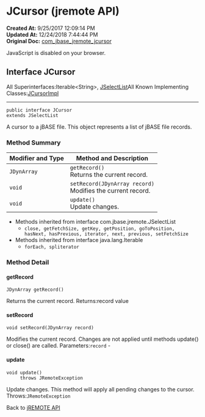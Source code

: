 # JCursor (jremote API)

**Created At:** 9/25/2017 12:09:14 PM  
**Updated At:** 12/24/2018 7:44:44 PM  
**Original Doc:** [com_jbase_jremote_jcursor](https://docs.jbase.com/39248-jremote/com_jbase_jremote_jcursor)  


JavaScript is disabled on your browser.



## Interface JCursor

All Superinterfaces:Iterable&lt;String&gt;, [JSelectList](/39248-jremote/com_jbase_jremote_JSelectList "interface in com.jbase.jremote")All Known Implementing Classes:[JCursorImpl](/39250-io/com_jbase_jremote_io_JCursorImpl "class in com.jbase.jremote.io")
* * *


```
public interface JCursor
extends JSelectList
```

A cursor to a jBASE file.
This object represents a list of jBASE file records.

### Method Summary


| Modifier and Type<br> | Method and Description<br> |
| --- | --- |
| `JDynArray`<br> | `getRecord()`<br>Returns the current record.<br> |
| `void`<br> | `setRecord(JDynArray record)`<br>Modifies the current record.<br> |
| `void`<br> | `update()`<br>Update changes.<br> |


- Methods inherited from interface com.jbase.jremote.JSelectList
    - `close, getFetchSize, getKey, getPosition, goToPosition, hasNext, hasPrevious, iterator, next, previous, setFetchSize`
- Methods inherited from interface java.lang.Iterable
    - `forEach, spliterator`

### Method Detail



#### getRecord

```
JDynArray getRecord()
```

Returns the current record.
Returns:record value




#### setRecord

```
void setRecord(JDynArray record)
```

Modifies the current record. Changes are not applied until methods update() or close() are called.
Parameters:`record` -


#### update

```
void update()
     throws JRemoteException
```

Update changes. This method will apply all pending changes to the cursor.
Throws:`JRemoteException`

Back to [jREMOTE API](com_jbase_jremote_package-summary)


